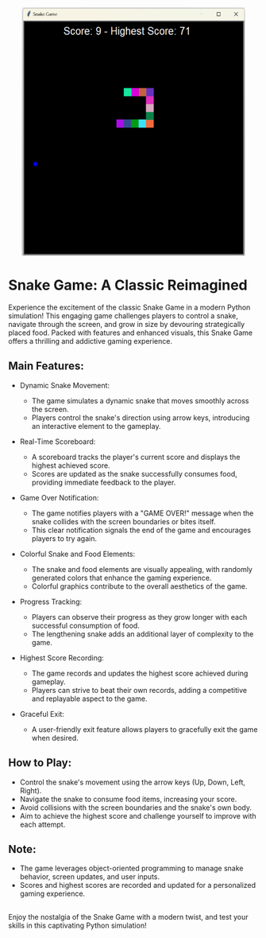 <p align="center"><img width=450 height=500 src="https://github.com/lewispy/Snake-Game/blob/main/game-view.png"></p>

##
# Snake Game: A Classic Reimagined

Experience the excitement of the classic Snake Game in a modern Python simulation!
This engaging game challenges players to control a snake, navigate through the screen, and grow in size by devouring strategically placed food.
Packed with features and enhanced visuals, this Snake Game offers a thrilling and addictive gaming experience.

## Main Features:

+ Dynamic Snake Movement:
  - The game simulates a dynamic snake that moves smoothly across the screen.
  - Players control the snake's direction using arrow keys, introducing an interactive element to the gameplay.

+ Real-Time Scoreboard:
  - A scoreboard tracks the player's current score and displays the highest achieved score.
  - Scores are updated as the snake successfully consumes food, providing immediate feedback to the player.

+ Game Over Notification:
  - The game notifies players with a "GAME OVER!" message when the snake collides with the screen boundaries or bites itself.
  - This clear notification signals the end of the game and encourages players to try again.

+ Colorful Snake and Food Elements:
  - The snake and food elements are visually appealing, with randomly generated colors that enhance the gaming experience.
  - Colorful graphics contribute to the overall aesthetics of the game.

+ Progress Tracking:
  - Players can observe their progress as they grow longer with each successful consumption of food.
  - The lengthening snake adds an additional layer of complexity to the game.

+ Highest Score Recording:
  - The game records and updates the highest score achieved during gameplay.
  - Players can strive to beat their own records, adding a competitive and replayable aspect to the game.

+ Graceful Exit:
  - A user-friendly exit feature allows players to gracefully exit the game when desired.

## How to Play:

- Control the snake's movement using the arrow keys (Up, Down, Left, Right).
- Navigate the snake to consume food items, increasing your score.
- Avoid collisions with the screen boundaries and the snake's own body.
- Aim to achieve the highest score and challenge yourself to improve with each attempt.

## Note:

- The game leverages object-oriented programming to manage snake behavior, screen updates, and user inputs.
- Scores and highest scores are recorded and updated for a personalized gaming experience.
## 
Enjoy the nostalgia of the Snake Game with a modern twist, and test your skills in this captivating Python simulation!

